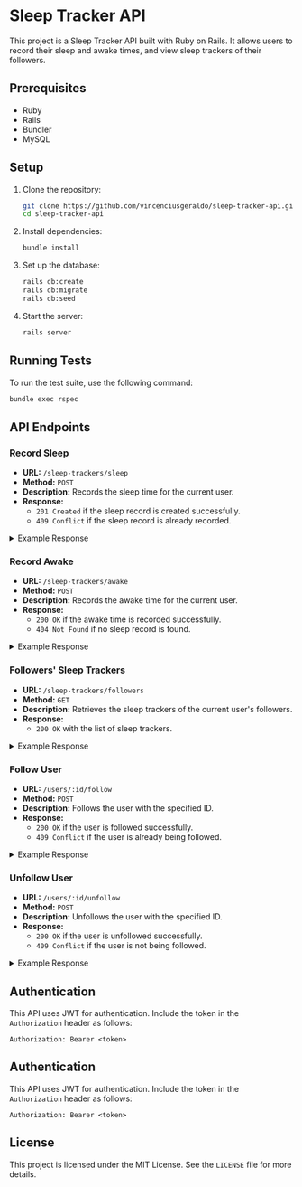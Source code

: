# Sleep Tracker API

This project is a Sleep Tracker API built with Ruby on Rails. It allows users to record their sleep and awake times, and view sleep trackers of their followers.

## Prerequisites

- Ruby
- Rails
- Bundler
- MySQL

## Setup

1. Clone the repository:

   ```sh
   git clone https://github.com/vincenciusgeraldo/sleep-tracker-api.git
   cd sleep-tracker-api
   ```

2. Install dependencies:

   ```sh
   bundle install
   ```

3. Set up the database:

   ```sh
   rails db:create
   rails db:migrate
   rails db:seed
   ```

4. Start the server:

   ```sh
   rails server
   ```

## Running Tests

To run the test suite, use the following command:

```sh
bundle exec rspec
```

## API Endpoints

### Record Sleep

- **URL:** `/sleep-trackers/sleep`
- **Method:** `POST`
- **Description:** Records the sleep time for the current user.
- **Response:**
    - `201 Created` if the sleep record is created successfully.
    - `409 Conflict` if the sleep record is already recorded.

<details>
  <summary>Example Response</summary>

  ```json
  {
    "id": 1,
    "sleep_at": "2023-10-10T22:00:00Z",
    "awake_at": null,
    "duration": null
  }
  ```
</details>

### Record Awake

- **URL:** `/sleep-trackers/awake`
- **Method:** `POST`
- **Description:** Records the awake time for the current user.
- **Response:**
    - `200 OK` if the awake time is recorded successfully.
    - `404 Not Found` if no sleep record is found.

<details>
  <summary>Example Response</summary>

  ```json
  {
    "id": 1,
    "sleep_at": "2023-10-10T22:00:00Z",
    "awake_at": "2023-10-11T06:00:00Z",
    "duration": 28800
  }
  ```
</details>

### Followers' Sleep Trackers

- **URL:** `/sleep-trackers/followers`
- **Method:** `GET`
- **Description:** Retrieves the sleep trackers of the current user's followers.
- **Response:**
    - `200 OK` with the list of sleep trackers.

<details>
  <summary>Example Response</summary>

  ```json
  [
    {
      "id": 2,
      "name": "Bob",
      "sleep_at": "2023-10-10T22:00:00Z",
      "awake_at": "2023-10-11T05:00:00Z",
      "duration": 25200
    },
    {
      "id": 3,
      "name": "Charlie",
      "sleep_at": "2023-10-10T22:00:00Z",
      "awake_at": "2023-10-11T04:00:00Z",
      "duration": 21600
    }
  ]
  ```
</details>

### Follow User

- **URL:** `/users/:id/follow`
- **Method:** `POST`
- **Description:** Follows the user with the specified ID.
- **Response:**
  - `200 OK` if the user is followed successfully.
  - `409 Conflict` if the user is already being followed.

<details>
  <summary>Example Response</summary>

  ```json
  {
    "message": "Followed"
  }
  ```
</details>

### Unfollow User

- **URL:** `/users/:id/unfollow`
- **Method:** `POST`
- **Description:** Unfollows the user with the specified ID.
- **Response:**
  - `200 OK` if the user is unfollowed successfully.
  - `409 Conflict` if the user is not being followed.

<details>
  <summary>Example Response</summary>

  ```json
  {
    "message": "Unfollowed"
  }
  ```
</details>

## Authentication

This API uses JWT for authentication. Include the token in the `Authorization` header as follows:

```
Authorization: Bearer <token>
```


## Authentication

This API uses JWT for authentication. Include the token in the `Authorization` header as follows:

```
Authorization: Bearer <token>
```

## License

This project is licensed under the MIT License. See the `LICENSE` file for more details.